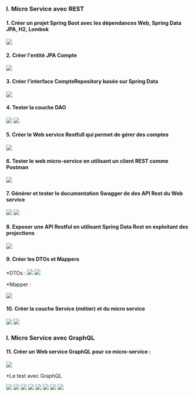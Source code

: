 <h3>I. Micro Service avec REST</h3>
<h4>1. Créer un projet Spring Boot avec les dépendances Web, Spring Data JPA, H2, Lombok</h4>

<img src="CAPTURES/Capture1.png">

<h4>2. Créer l'entité JPA Compte</h4>

<img src="CAPTURES/capture2.png">

<h4>3. Créer l'interface CompteRepository basée sur Spring Data</h4>

<img src="CAPTURES/capture3.png">

<h4>4. Tester la couche DAO</h4>

<img src="CAPTURES/capture4.png">

<img src="CAPTURES/test.png">

<h4>5. Créer le Web service Restfull qui permet de gérer des comptes</h4>

<img src="CAPTURES/capture5.png">

<h4>6. Tester le web micro-service en utilisant un client REST comme Postman</h4>

<img src="CAPTURES/Capture6.png">

<h4>7. Générer et tester le documentation Swagger de des API Rest du Web service</h4>

<img src="CAPTURES/swagger1.png">

<img src="CAPTURES/swagger2.png">

<h4>8. Exposer une API Restful en utilisant Spring Data Rest en exploitant des projections</h4>

<img src="CAPTURES/Capture7.png">

<h4>9. Créer les DTOs et Mappers</h4>
*DTOs :

<img src="CAPTURES/Capture8.png">

<img src="CAPTURES/Capture9.png">

*Mapper :

<img src="CAPTURES/Capture10.png">

<h4>10. Créer la couche Service (métier) et du micro service</h4>

<img src="CAPTURES/Capture11.png">

<img src="CAPTURES/Capture12.png">

<h3>I. Micro Service avec GraphQL</h3>

<h4>11. Créer un Web service GraphQL pour ce micro-service :</h4>

<img src="CAPTURES/Capture13.png">

*Le test avec GraphQL

<img src="CAPTURES/1.png">
<img src="CAPTURES/2.png">
<img src="CAPTURES/3.png">
<img src="CAPTURES/4.png">
<img src="CAPTURES/5.png">
<img src="CAPTURES/6.png">
<img src="CAPTURES/7.png">
<img src="CAPTURES/8.png">




